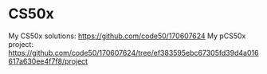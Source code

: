 # CS50x

My CS50x solutions: https://github.com/code50/170607624
My pCS50x project: https://github.com/code50/170607624/tree/ef383595ebc67305fd39d4a016617a630ee4f7f8/project

